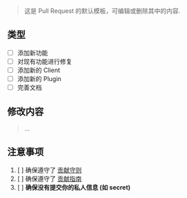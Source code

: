 > 这是 Pull Request 的默认模板，可编辑或删除其中的内容.

## 类型

- [ ] 添加新功能
- [ ] 对现有功能进行修复
- [ ] 添加新的 Client
- [ ] 添加新的 Plugin
- [ ] 完善文档

## 修改内容

> ...

## 注意事项

1. [ ] 确保遵守了 [贡献守则](../../CODE_OF_CONDUCT.md)
2. [ ] 确保遵守了 [贡献指南](../../CONTRIBUTING.md)
3. [ ] **确保没有提交你的私人信息 (如 secret)**